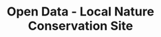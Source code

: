 ---
schema: default
title: Open Data - Local Nature Conservation Site
organization: Argyll and Bute Council
notes: >-
    These are shown on the proposals maps, and are locally important sites for wildlife or nature interests. They have been judged to be important because: the site supports a natural or semi-natural plant community(ies), and/orthe site supports a high diversity of floral species and contains uncommon/rare fauna, and/orthe site is of value for environmental education for local communities and local schools and/oris a landscape, landform or rock feature identified as having a particular value for education and tourism. Local Nature Conservation Sites include: Local Nature ReservesRegionally Important Geological/ Geomorphological SitesThe former sites of important for nature conservation (SINC)Other local wildlife sites
resources:
  - name: Open Data - Local Nature Conservation Site FEATURE LAYER
  - url: >-
      
  - format: FEATURE LAYER
license: 
category:

  - LDP
  - Local Development Plan
  - Nature Conservation
  - Environment
  - Planning
maintainer: Argyll and Bute Council
maintainer_email: someone@example.com
---